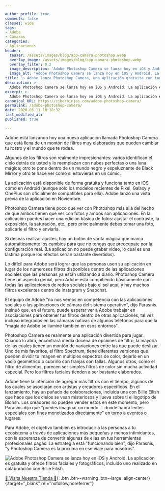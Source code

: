 ```yaml
---

author_profile: true
comments: false
classes: wide
tags:
- Adobe
- Cámaras
categories:
- Aplicaciones
header:
  teaser: /assets/images/blog/app-camara-photoshop.webp
  overlay_image: /assets/images/blog/app-camara-photoshop.webp
  overlay_filter: 0.2
  image_description: 'Adobe Photoshop Camera se lanza hoy en iOS y Android. La aplicación es gratuita y ofrece filtros faciales y fotográficos, incluido uno realizado en colaboración con Billie Eilish.'
  image_alt: 'Adobe Photoshop Camera se lanza hoy en iOS y Android. La aplicación es gratuita y ofrece filtros faciales y fotográficos, incluido uno realizado en colaboración con Billie Eilish.'
title: '▷ Adobe lanza Photoshop Camera, una aplicación gratuita con toneladas de elaborados filtros faciales'
description: >-
  Adobe Photoshop Camera se lanza hoy en iOS y Android. La aplicación es gratuita y ofrece filtros faciales y fotográficos, incluido uno realizado en colaboración con Billie Eilish.
excerpt: >-
  Adobe Photoshop Camera se lanza hoy en iOS y Android. La aplicación es gratuita y ofrece filtros faciales y fotográficos, incluido uno realizado en colaboración con Billie Eilish.
canonical_URL: https://ciberninjas.com/adobe-photoshop-camera/
permalink: /adobe-photoshop-camera/
date: 2020-06-11 18:18:32
last_modified_at: 
published: true

---
```


Adobe está lanzando hoy una nueva aplicación llamada Photoshop Camera que está llena de un montón de filtros muy elaborados que pueden cambiar tu rostro y el mundo que te rodea.

Algunos de los filtros son realmente impresionantes: varios identifican el cielo detrás de usted y lo reemplazan con nubes perfectas o una luna mágica; otro te pone dentro de un mundo negro y espeluznante de Black Mirror y otro te hace ver como si estuvieras en un cómic.

La aplicación está disponible de forma gratuita y funciona tanto en iOS como en Android (aunque solo los modelos recientes de Pixel, Galaxy y OnePlus son oficialmente compatibles para ella). Adobe lanzó una vista previa de la aplicación en Noviembre.

Photoshop Camera tiene poco que ver con Photoshop más allá del hecho de que ambos tienen que ver con fotos y ambos son aplicaciones. En la aplicación puedes hacer una edición básica de fotos: ajustar el contraste, la exposición, la saturación, etc., pero principalmente debes tomar una foto, aplicarle el filtro y enviarla.

Si deseas realizar ajustes, hay un botón de varita mágica que marca automáticamente los cambios para que no tengas que preocupate por la configuración real. (La aplicación no puede grabar video, lo cual es una lástima porque los efectos serían bastante divertidos).

Lo difícil para Adobe será lograr que las personas usen su aplicación en lugar de los numerosos filtros disponibles dentro de las aplicaciones sociales que las personas ya están utilizando a diario. Photoshop Camera tiene un aspecto genial, pero Adobe está compitiendo básicamente con todas las aplicaciones de redes sociales bajo el sol aquí, y hay muchos filtros excelentes dentro de Instagram y Snapchat.

El equipo de Adobe "no nos vemos en competencia con las aplicaciones sociales o las aplicaciones de cámara del sistema operativo", dijo Parasnis. Insinuó que, en el futuro, puede esperar ver a Adobe trabajar en asociaciones para obtener tus filtros dentro de otras aplicaciones, tal vez incluso integradas en las cámaras nativas de algunos teléfonos para que la "magia de Adobe se ilumine también en esos entornos".

Photoshop Camera es realmente una aplicación divertida para jugar. Cuando lo abra, encontrará media docena de opciones de filtro, la mayoría de las cuales tienen un montón de variaciones entre las que puede deslizar. Uno de mis favoritos, el filtro Spectrum, tiene diferentes versiones que pueden dividir tu imagen en múltiples espectros de color, dejarlo en un vacío geométrico o cubrirlo con franjas con fallas. Algunos otros, como el filtro de alimentos, parecen ser simples filtros de color sin mucha actividad especial. Pero los filtros faciales tienden a ser bastante elaborados.

Adobe tiene la intención de agregar más filtros con el tiempo, algunos de los cuales se asociarán con artistas y creadores específicos. En el lanzamiento, hay un puñado de colaboraciones, incluida una con Billie Eilish que hace que los cielos se vean misteriosos y llueva sobre ti el logotipo de Blohsh. Los creadores no pueden vender estos en este momento, pero Parasnis dijo que "puedes imaginar un mundo ... donde habrá lentes especiales con fines monetizados directamente" en torno a eventos o lugares.

Para Adobe, el objetivo también es introducir a las personas a tu ecosistema a través de aplicaciones más pequeñas y menos intimidantes, con la esperanza de convertir algunas de ellas en tus herramientas profesionales pagas. La estrategia está "funcionando bien", dijo Parasnis, "y Photoshop Camera es la próxima en ese viaje para nosotros".

![  Adobe Photoshop Camera se lanza hoy en iOS y Android. La aplicación es gratuita y ofrece filtros faciales y fotográficos, incluido uno realizado en colaboración con Billie Eilish.
](/assets/images/blog/app-camara-photoshop.webp "  Adobe Photoshop Camera se lanza hoy en iOS y Android. La aplicación es gratuita y ofrece filtros faciales y fotográficos, incluido uno realizado en colaboración con Billie Eilish.
")

[🎁 Visita Nuestra Tienda 🎁](https://www.amazon.es/shop/cibercursos){: .btn .btn--warning .btn--large .align-center}{:target="_blank" rel="nofollow,noreferrer"}